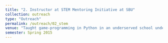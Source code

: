 ```yaml
---
title: "2. Instructor at STEM Mentoring Initiative at SBU"
collection: outreach
type: "Outreach"
permalink: /outreach/02_stem
venue: "Taught game-programming in Python in an underserved school under STEM Mentoring Initiative at SBU"
semester: Spring 2015
---
```


